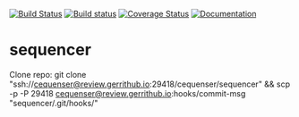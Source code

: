 [![Build Status](https://travis-ci.org/cequenser/sequencer.svg?branch=master)](https://travis-ci.org/cequenser/sequencer)
[![Build status](https://ci.appveyor.com/api/projects/status/pd5v7f02b2xc94n9/branch/master?svg=true)](https://ci.appveyor.com/project/cequenser/sequencer/branch/master)
[![Coverage Status](https://coveralls.io/repos/github/cequenser/sequencer/badge.svg?branch=master)](https://coveralls.io/github/cequenser/sequencer?branch=master)
[![Documentation](https://codedocs.xyz/cequenser/sequencer.svg)](https://codedocs.xyz/cequenser/sequencer/)

# sequencer

Clone repo: git clone "ssh://cequenser@review.gerrithub.io:29418/cequenser/sequencer" && scp -p -P 29418 cequenser@review.gerrithub.io:hooks/commit-msg "sequencer/.git/hooks/"
